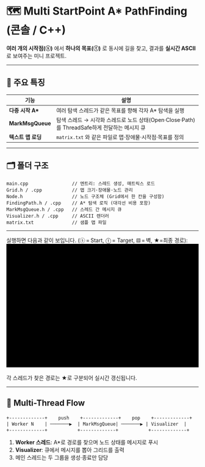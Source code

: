 # 🗺️ Multi StartPoint A* PathFinding (콘솔 / C++)
 **여러 개의 시작점(ⓢ)** 에서 **하나의 목표(ⓣ)** 로 동시에 길을 찾고, 결과를 **실시간 ASCII** 로 보여주는 미니 프로젝트.  

---

## 📌 주요 특징

| 기능 | 설명 |
|------|------|
| **다중 시작 A\*** | 여러 탐색 스레드가 같은 목표를 향해 각자 A* 탐색을 실행 |
| **MarkMsgQueue** | 탐색 스레드 → 시각화 스레드로 노드 상태(Open·Close·Path)를 ThreadSafe하게 전달하는 메시지 큐 |
| **텍스트 맵 로딩** | `matrix.txt` 와 같은 파일로 맵·장애물·시작점·목표를 정의 |

---

## 🗂️ 폴더 구조

```
main.cpp                // 엔트리: 스레드 생성, 매트릭스 로드
Grid.h / .cpp           // 맵 크기·장애물·노드 관리
Node.h                  // 노드 구조체 (Grid에서 한 칸을 구성함)
FindingPath.h / .cpp    // A* 탐색 로직 (대각선 비용 포함)
MarkMsgQueue.h / .cpp   // 스레드 간 메시지 큐
Visualizer.h / .cpp     // ASCII 렌더러
matrix.txt              // 샘플 맵 파일
```

---


실행하면 다음과 같이 보입니다. (ⓢ = Start, ⓣ = Target, ▨ = 벽, ★=최종 경로):
![데모 GIF](out.gif)

각 스레드가 찾은 경로는 ★로 구분되어 실시간 갱신됩니다.

---

## 🧵 Multi-Thread Flow

```
+-------------+    push    +-------------+    pop    +-------------+
| Worker N    | ───────▶  | MarkMsgQueue| ───────▶ | Visualizer  |
+-------------+           +-------------+           +-------------+
```

1. **Worker 스레드**: A*로 경로를 찾으며 노드 상태를 메시지로 푸시  
2. **Visualizer**: 큐에서 메시지를 뽑아 그리드를 출력  
3. 메인 스레드는 두 그룹을 생성·종료만 담당
